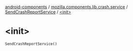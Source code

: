 [android-components](../../index.md) / [mozilla.components.lib.crash.service](../index.md) / [SendCrashReportService](index.md) / [&lt;init&gt;](./-init-.md)

# &lt;init&gt;

`SendCrashReportService()`